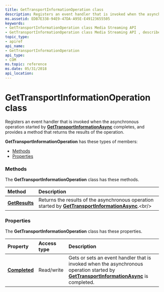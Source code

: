 ```yaml
---
title: GetTransportInformationOperation class
description: Registers an event handler that is invoked when the asynchronous operation started by GetTransportInformationAsync completes, and provides a method that returns the results of the operation.
ms.assetid: EDB7E338-94E9-47DA-A95E-E49123655505
keywords:
- GetTransportInformationOperation class Media Streaming API
- GetTransportInformationOperation class Media Streaming API , described
topic_type:
- apiref
api_name:
- GetTransportInformationOperation
api_type:
- COM
ms.topic: reference
ms.date: 05/31/2018
api_location: 
---
```


# GetTransportInformationOperation class

Registers an event handler that is invoked when the asynchronous operation started by [**GetTransportInformationAsync**](https://msdn.microsoft.com/library/Hh828932(v=VS.85).aspx) completes, and provides a method that returns the results of the operation.

**GetTransportInformationOperation** has these types of members:

-   [Methods](#methods)
-   [Properties](#properties)

### Methods

The **GetTransportInformationOperation** class has these methods.



| Method                                                            | Description                                                                                                                                                  |
|:------------------------------------------------------------------|:-------------------------------------------------------------------------------------------------------------------------------------------------------------|
| [**GetResults**](gettransportinformationoperation-getresults.md) | Returns the results of the asynchronous operation started by [**GetTransportInformationAsync**](https://msdn.microsoft.com/library/Hh828932(v=VS.85).aspx).<br/> |



 

### Properties

The **GetTransportInformationOperation** class has these properties.



| Property                                                                   | Access type           | Description                                                                                                                                                                                            |
|:---------------------------------------------------------------------------|:----------------------|:-------------------------------------------------------------------------------------------------------------------------------------------------------------------------------------------------------|
| [**Completed**](gettransportinformationoperation-completed.md)<br/> | Read/write<br/> | Gets or sets an event handler that is invoked when the asynchronous operation started by [**GetTransportInformationAsync**](https://msdn.microsoft.com/library/Hh828932(v=VS.85).aspx) is completed. <br/> |



 

 

 





